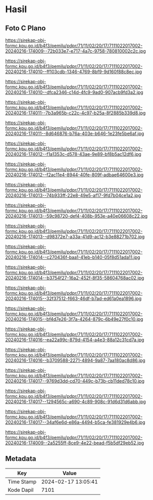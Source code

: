# Hasil

## Foto C Plano

https://sirekap-obj-formc.kpu.go.id/b4f3/pemilu/pdpr/71/11/02/20/17/7111022017002-20240216-174009--72b033e7-e717-4a7c-9758-780810002c2c.jpg

https://sirekap-obj-formc.kpu.go.id/b4f3/pemilu/pdpr/71/11/02/20/17/7111022017002-20240216-174010--ff103cdb-1346-4769-8bf9-9d160f88c8ec.jpg

https://sirekap-obj-formc.kpu.go.id/b4f3/pemilu/pdpr/71/11/02/20/17/7111022017002-20240216-174010--dfca2346-c14d-4fc9-9ad0-907acb9fd3a2.jpg

https://sirekap-obj-formc.kpu.go.id/b4f3/pemilu/pdpr/71/11/02/20/17/7111022017002-20240216-174011--7b3a965b-c22c-4c97-b25a-8f2885b339d8.jpg

https://sirekap-obj-formc.kpu.go.id/b4f3/pemilu/pdpr/71/11/02/20/17/7111022017002-20240216-174011--8d646876-b76a-403e-b646-1e23fe5be6af.jpg

https://sirekap-obj-formc.kpu.go.id/b4f3/pemilu/pdpr/71/11/02/20/17/7111022017002-20240216-174012--f1a1353c-d578-43ae-9e89-bf8b5ac12df6.jpg

https://sirekap-obj-formc.kpu.go.id/b4f3/pemilu/pdpr/71/11/02/20/17/7111022017002-20240216-174012--f2ac11e4-8944-40fe-809f-adbae64600e3.jpg

https://sirekap-obj-formc.kpu.go.id/b4f3/pemilu/pdpr/71/11/02/20/17/7111022017002-20240216-174013--74b933ff-22e8-49e5-af17-9fd7b04ce1a2.jpg

https://sirekap-obj-formc.kpu.go.id/b4f3/pemilu/pdpr/71/11/02/20/17/7111022017002-20240216-174013--59c98720-def4-408b-953e-a40e06608c22.jpg

https://sirekap-obj-formc.kpu.go.id/b4f3/pemilu/pdpr/71/11/02/20/17/7111022017002-20240216-174013--d98372e7-a33a-41d9-ac12-b3e88271b702.jpg

https://sirekap-obj-formc.kpu.go.id/b4f3/pemilu/pdpr/71/11/02/20/17/7111022017002-20240216-174014--c270436f-baa1-41eb-b140-05f8d51ada11.jpg

https://sirekap-obj-formc.kpu.go.id/b4f3/pemilu/pdpr/71/11/02/20/17/7111022017002-20240216-174014--b3754f27-16a2-452f-8f35-58604768ac02.jpg

https://sirekap-obj-formc.kpu.go.id/b4f3/pemilu/pdpr/71/11/02/20/17/7111022017002-20240216-174015--32f37512-f663-46df-b7ad-ed61a0ea1896.jpg

https://sirekap-obj-formc.kpu.go.id/b4f3/pemilu/pdpr/71/11/02/20/17/7111022017002-20240216-174015--bf4d7e26-3f7a-4264-879c-6b49e27f0c10.jpg

https://sirekap-obj-formc.kpu.go.id/b4f3/pemilu/pdpr/71/11/02/20/17/7111022017002-20240216-174016--ea22a99c-879d-4154-a4e3-88a12c31cd7a.jpg

https://sirekap-obj-formc.kpu.go.id/b4f3/pemilu/pdpr/71/11/02/20/17/7111022017002-20240216-174016--b3709588-2271-4894-9a87-7aa180ac8d86.jpg

https://sirekap-obj-formc.kpu.go.id/b4f3/pemilu/pdpr/71/11/02/20/17/7111022017002-20240216-174017--9769d3dd-cd70-449c-b73b-cb11ded78c10.jpg

https://sirekap-obj-formc.kpu.go.id/b4f3/pemilu/pdpr/71/11/02/20/17/7111022017002-20240216-174017--1294565c-a690-4c89-908c-91d6d31d6abb.jpg

https://sirekap-obj-formc.kpu.go.id/b4f3/pemilu/pdpr/71/11/02/20/17/7111022017002-20240216-174017--34af6e6d-e86a-4494-b5ca-fe381929e4b6.jpg

https://sirekap-obj-formc.kpu.go.id/b4f3/pemilu/pdpr/71/11/02/20/17/7111022017002-20240216-174009--2a5255ff-8ce9-4e22-bead-f5b5df29eb52.jpg


## Metadata

| Key        | Value               |
| ---------- | ------------------- |
| Time Stamp | 2024-02-17 13:05:41 |
| Kode Dapil | 7101                |



